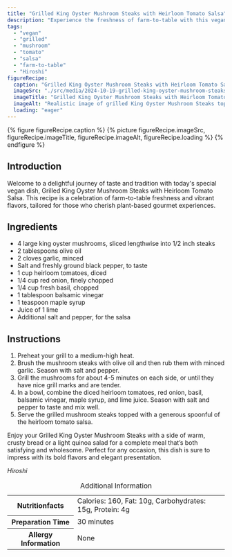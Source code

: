 ```yaml
---
title: "Grilled King Oyster Mushroom Steaks with Heirloom Tomato Salsa"
description: "Experience the freshness of farm-to-table with this vegan Grilled King Oyster Mushroom Steaks topped with a vibrant heirloom tomato salsa. A perfect blend of flavors and textures."
tags:
  - "vegan"
  - "grilled"
  - "mushroom"
  - "tomato"
  - "salsa"
  - "farm-to-table"
  - "Hiroshi"
figureRecipe: 
  caption: "Grilled King Oyster Mushroom Steaks with Heirloom Tomato Salsa"
  imageSrc: "./src/media/2024-10-19-grilled-king-oyster-mushroom-steaks-with-heirloom-tomato-salsa-6831.png"
  imageTitle: "Grilled King Oyster Mushroom Steaks with Heirloom Tomato Salsa"
  imageAlt: "Realistic image of grilled King Oyster Mushroom Steaks topped with vibrant heirloom tomato salsa on a rustic wooden table, highlighted by natural lighting."
  loading: "eager"
---
```


{% figure figureRecipe.caption %}
{% picture figureRecipe.imageSrc, figureRecipe.imageTitle, figureRecipe.imageAlt, figureRecipe.loading %}
{% endfigure %}

## Introduction

Welcome to a delightful journey of taste and tradition with today's special vegan dish, Grilled King Oyster Mushroom Steaks with Heirloom Tomato Salsa. This recipe is a celebration of farm-to-table freshness and vibrant flavors, tailored for those who cherish plant-based gourmet experiences.

## Ingredients

- 4 large king oyster mushrooms, sliced lengthwise into 1/2 inch steaks
- 2 tablespoons olive oil
- 2 cloves garlic, minced
- Salt and freshly ground black pepper, to taste
- 1 cup heirloom tomatoes, diced
- 1/4 cup red onion, finely chopped
- 1/4 cup fresh basil, chopped
- 1 tablespoon balsamic vinegar
- 1 teaspoon maple syrup
- Juice of 1 lime
- Additional salt and pepper, for the salsa

## Instructions

1. Preheat your grill to a medium-high heat.
2. Brush the mushroom steaks with olive oil and then rub them with minced garlic. Season with salt and pepper.
3. Grill the mushrooms for about 4-5 minutes on each side, or until they have nice grill marks and are tender.
4. In a bowl, combine the diced heirloom tomatoes, red onion, basil, balsamic vinegar, maple syrup, and lime juice. Season with salt and pepper to taste and mix well.
5. Serve the grilled mushroom steaks topped with a generous spoonful of the heirloom tomato salsa.

Enjoy your Grilled King Oyster Mushroom Steaks with a side of warm, crusty bread or a light quinoa salad for a complete meal that’s both satisfying and wholesome. Perfect for any occasion, this dish is sure to impress with its bold flavors and elegant presentation.

*Hiroshi*

<table><caption class='sr-only'>Additional Information</caption><tr><th>Nutritionfacts</th><td>Calories: 160, Fat: 10g, Carbohydrates: 15g, Protein: 4g&nbsp;</td></tr><tr><th>Preparation Time</th><td>30 minutes&nbsp;</td></tr><tr><th>Allergy Information</th><td>None&nbsp;</td></tr></table>

